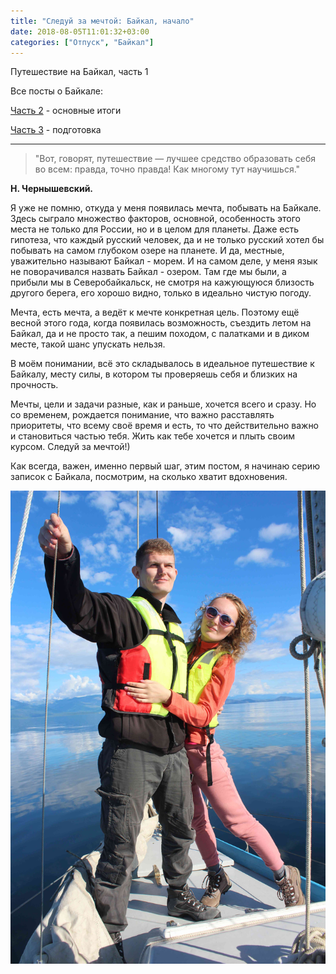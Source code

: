 ```yaml
---
title: "Следуй за мечтой: Байкал, начало"
date: 2018-08-05T11:01:32+03:00
categories: ["Отпуск", "Байкал"]
---
```


Путешествие на Байкал, часть 1

<!--more-->

Все посты о Байкале:

[Часть 2](https://arybin93.github.io/posts/23_baikal_2/) - основные итоги

[Часть 3](https://arybin93.github.io/posts/24_baikal_3/) - подготовка

---

> "Вот, говорят, путешествие — лучшее средство образовать себя во всем: правда, точно правда! 
> Как многому тут научишься." 

__Н. Чернышевский.__


Я уже не помню, откуда у меня появилась мечта, побывать на Байкале. 
Здесь сыграло множество факторов, основной, особенность этого места не только для России, но и в целом для планеты. 
Даже есть гипотеза, что каждый русский человек, да и не только русский хотел бы побывать 
на самом глубоком озере на планете. И да, местные, уважительно называют Байкал - морем. 
И на самом деле, у меня язык не поворачивался назвать Байкал - озером. 
Там где мы были, а прибыли мы в Северобайкальск, не смотря на кажующуюся близость другого берега, 
его хорошо видно, только в идеально чистую погоду.

Мечта, есть мечта, а ведёт к мечте конкретная цель. 
Поэтому ещё весной этого года, когда появилась возможность, съездить летом на Байкал, да и не просто так, 
а пешим походом, с палатками и в диком месте, такой шанс упускать нельзя. 

В моём понимании, всё это складывалось в идеальное путешествие к Байкалу, месту силы,
в котором ты проверяешь себя и близких на прочность.

Мечты, цели и задачи разные, как и раньше, хочется всего и сразу. 
Но со временем, рождается понимание, что важно расставлять приоритеты, что всему своё время и есть, 
то что действительно важно и становиться частью тебя. Жить как тебе хочется и плыть своим курсом. Следуй за мечтой!)

Как всегда, важен, именно первый шаг, этим постом, я начинаю серию записок с Байкала, 
посмотрим, на сколько хватит вдохновения.

![Baikal](/images/10_baikal_1.jpg "Переплываем Байкал, начало похода")
